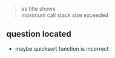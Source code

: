 > as title shows  
> maximum call stack size exceeded

## question located

- maybe quicksort function is incorrect
